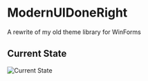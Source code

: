 # ModernUIDoneRight
A rewrite of my old theme library for WinForms


## Current State
![Current State](https://i.imgur.com/MyWnrFE.png "Image")
